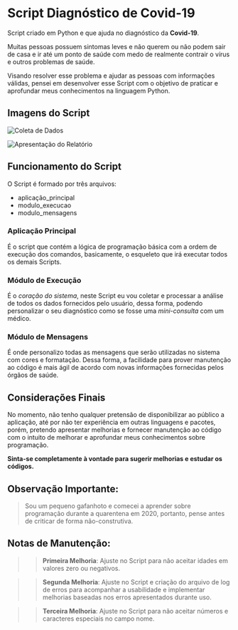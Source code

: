 # Script Diagnóstico de Covid-19

Script criado em Python e que ajuda no diagnóstico da **Covid-19**.

Muitas pessoas possuem sintomas leves e não querem ou não podem sair de casa e ir até um ponto de saúde com medo de realmente contrair o vírus e outros problemas de saúde.

Visando resolver esse problema e ajudar as pessoas com informações válidas, pensei em desenvolver esse Script com o objetivo de praticar e aprofundar meus conhecimentos na linguagem Python.

## Imagens do Script

![Coleta de Dados](https://i.imgur.com/8lDM9dO.png)

![Apresentação do Relatório](https://i.imgur.com/gcYPGsJ.png)

## Funcionamento do Script

O Script é formado por três arquivos:

* aplicação_principal
* modulo_execucao
* modulo_mensagens

### Aplicação Principal

É o script que contém a lógica de programação básica com a ordem de execução dos comandos, basicamente, o esqueleto que irá executar todos os demais Scripts.

### Módulo de Execução

É o *coração do sistema*, neste Script eu vou coletar e processar a análise de todos os dados fornecidos pelo usuário, dessa forma, podendo personalizar o seu diagnóstico como se fosse uma *mini-consulta* com um médico.

### Módulo de Mensagens

É onde personalizo todas as mensagens que serão utilizadas no sistema com cores e formatação. Dessa forma, a facilidade para prover manutenção ao código é mais ágil de acordo com novas informações fornecidas pelos órgãos de saúde.

## Considerações Finais

No momento, não tenho qualquer pretensão de disponibilizar ao público a aplicação, até por não ter experiência em outras linguagens e pacotes, porém, pretendo apresentar melhorias e fornecer manutenção ao código com o intuito de melhorar e aprofundar meus conhecimentos sobre programação.

**Sinta-se completamente à vontade para sugerir melhorias e estudar os códigos.**

## Observação Importante:

> Sou um pequeno gafanhoto e comecei a aprender sobre programação durante a quarentena em 2020, portanto, pense antes de criticar de forma não-construtiva.

## Notas de Manutenção:

>> **Primeira Melhoria**: Ajuste no Script para não aceitar idades em valores zero ou negativos.

>> **Segunda Melhoria**: Ajuste no Script e criação do arquivo de log de erros para acompanhar a usabilidade e implementar melhorias baseadas nos erros apresentados durante uso.

>> **Terceira Melhoria**: Ajuste no Script para não aceitar números e caracteres especiais no campo nome.

